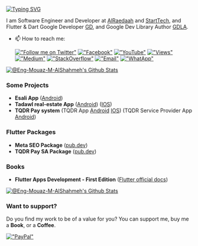 [![Typing SVG](https://readme-typing-svg.herokuapp.com?font=Fira+Code&pause=1000&width=435&lines=Hi%2C+I+am+%40Eng-Mouaz-M-AlShahmeh+%F0%9F%91%8B)](https://git.io/typing-svg)

I am Software Engineer and Developer at [AlRaedaah](https://alraedaah.com) and [StartTech](https://sta.sa), and Flutter & Dart Google Developer [GD](https://developers.google.com/profile/u/mouaz_m_shahmeh), and Google Dev Library Author [GDLA](https://devlibrary.withgoogle.com/authors/eng-mouaz-m-alshahmeh).

<!-- - 🔭 I’m currently working on improving my skills as a software engineer.
- 🌱 I’m currently curious about mobile, web, desktop and backend development.
- 👯 I’m looking to collaborate on open source projects.
- 💬 Ask me about [Flutter](https://flutter.dev), [Dart](https://dart.dev), [PHP](https://www.php.net), [Laravel](https://laravel.com).
- 👀 I’m interested in: 
   * API || OOP || Clean Code -->
   
- 📫 How to reach me:

  [!["Follow me on Twitter"](https://img.shields.io/twitter/follow/mouaz_m_shahmeh?label=Follow%20me)](https://twitter.com/mouaz_m_shahmeh) [!["Facebook"](https://img.shields.io/badge/Facebook-1877F2?style=flat&logo=facebook&labelColor=white)](https://www.facebook.com/mouazshahmeh.official) [!["YouTube"](https://img.shields.io/youtube/channel/subscribers/UCsdAG5SmYOGnL2LTC_JSiBA?style=social)](https://youtube.com/MouazShahmeh) [!["Views"](https://img.shields.io/youtube/channel/views/UCsdAG5SmYOGnL2LTC_JSiBA?style=social)](https://youtube.com/MouazShahmeh) [!["Medium"](https://img.shields.io/badge/Medium-12100E?style=flat&logo=medium&logoColor=white)](https://medium.com/@m.m.shahmeh) [!["StackOverflow"](https://img.shields.io/badge/StackOverflow-FFFFFF?style=flat&logo=stackoverflow&logoColor=orange)](https://stackoverflow.com/users/18449528/mouaz-m-shahmeh) [!["Email"](https://img.shields.io/badge/Email-m.m.shahmeh@gmail.com-orange)](m.m.shahmeh@gmail.com) [!["WhatApp"](https://img.shields.io/badge/Whatsapp-%2B966--533033568-green)](+966533033568) 
  
<!-- - 👀 Github Profile Visits: 

  ![Visitor Count](https://profile-counter.glitch.me/Eng-Mouaz-M-AlShahmeh/count.svg) -->

[![@Eng-Mouaz-M-AlShahmeh's Github Stats](https://github-readme-stats.vercel.app/api?username=Eng-Mouaz-M-AlShahmeh&count_private=true&theme=default&show_icons=true&&title_color=fff&icon_color=79ff97&text_color=9f9f9f&bg_color=151515)](https://github.com/Eng-Mouaz-M-AlShahmeh)
 
### Some Projects

- **Esali App** ([Android](https://play.google.com/store/apps/details?id=com.engmouaz.esali))
- **Tadawl real-estate App** ([Android](https://play.google.com/store/apps/details?id=com.tadawlapp.tadawl_app)) ([IOS](https://apps.apple.com/sa/app/تطبيق-تداول-العقاري/id1569963764))
- **TQDR Pay system** (TQDR App [Android](https://play.google.com/store/apps/details?id=com.alraedaah.tqdr) [IOS](https://apps.apple.com/app/ت%D9%90قدر/id1610298357)) (TQDR Service Provider App [Android](https://play.google.com/store/apps/details?id=com.alraedaah.tqdr_service_provider))

### Flutter Packages

- **Meta SEO Package** ([pub.dev](https://pub.dev/packages/meta_seo))
- **TQDR Pay SA Package** ([pub.dev](https://pub.dev/packages/tqdrpaysa))

### Books

- **Flutter Apps Development - First Edition** ([Flutter official docs](https://docs.flutter.dev/resources/books))

[![@Eng-Mouaz-M-AlShahmeh's Github Stats](https://github-profile-summary-cards.vercel.app/api/cards/profile-details?username=Eng-Mouaz-M-AlShahmeh&theme=vue)](https://github.com/Eng-Mouaz-M-AlShahmeh)

### Want to support?
 
Do you find my work to be of a value for you?
You can support me, buy me a **Book**, or a **Coffee**.

[!["PayPal"](https://www.paypalobjects.com/webstatic/mktg/Logo/pp-logo-100px.png)](https://www.paypal.com/paypalme/mshahmeh)

